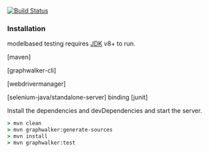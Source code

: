 

[![Build Status](https://travis-ci.org/splurgeop/modelbasedtesting.svg?branch=master)](https://travis-ci.org/splurgeop/modelbasedtesting)



### Installation

modelbased testing requires [JDK](https://www.oracle.com/technetwork/java/javase/downloads/jdk8-downloads-2133151.html) v8+ to run.

[maven]

[graphwalker-cli]

[webdrivermanager]

[selenium-java/standalone-server] binding
[junit]

Install the dependencies and devDependencies and start the server.

```cmd
> mvn clean
> mvn graphwalker:generate-sources
> mvn install
> mvn graphwalker:test
